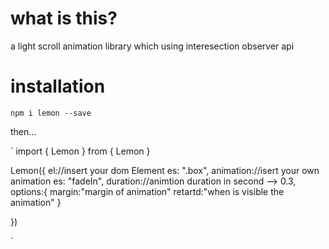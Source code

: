 # what is this? 

a light scroll animation library which using interesection observer api 

# installation 

`npm i lemon --save`

then... 

`
import { Lemon } from { Lemon }

Lemon({
    el://insert your dom Element es: ".box",
    animation://isert your own animation es: "fadeIn",
    duration://animtion duration in second --> 0.3,
    options:{
        margin:"margin of animation"
        retartd:"when is visible the animation"
    }

})

`